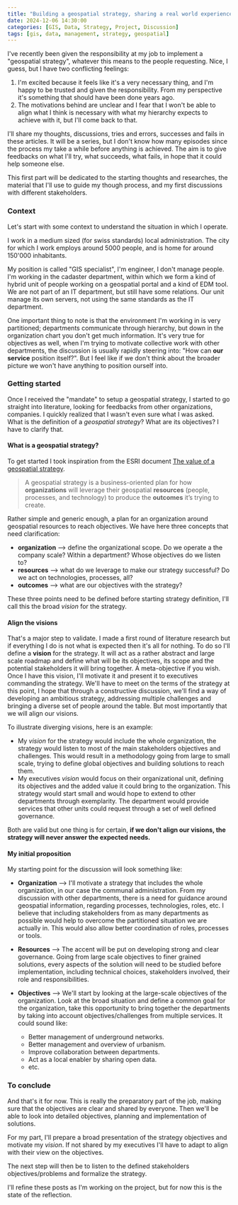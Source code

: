 ```yaml
---
title: "Building a geospatial strategy, sharing a real world experience - Part 1"
date: 2024-12-06 14:30:00
categories: [GIS, Data, Strategy, Project, Discussion]
tags: [gis, data, management, strategy, geospatial]
---
```


I've recently been given the responsibility at my job to implement a "geospatial strategy", whatever this means to the people requesting. Nice, I guess, but I have two conflicting feelings:

1. I'm excited because it feels like it's a very necessary thing, and I'm happy to be trusted and given the responsibility. From my perspective it's something that should have been done years ago.
2. The motivations behind are unclear and I fear that I won't be able to align what I think is necessary with what my hierarchy expects to achieve with it, but I'll come back to that.

I'll share my thoughts, discussions, tries and errors, successes and fails in these articles. It will be a series, but I don't know how many episodes since the process my take a while before anything is achieved. The aim is to give feedbacks on what I'll try, what succeeds, what fails, in hope that it could help someone else.

This first part will be dedicated to the starting thoughts and researches, the material that I'll use to guide my though process, and my first discussions with different stakeholders.

### Context

Let's start with some context to understand the situation in which I operate.

I work in a medium sized (for swiss standards) local administration. The city for which I work employs around 5000 people, and is home for around 150'000 inhabitants.

My position is called "GIS specialist", I'm engineer, I don't manage people. I'm working in the cadaster department, within which we form a kind of hybrid unit of people working on a geospatial portal and a kind of EDM tool. We are not part of an IT department, but still have some relations. Our unit manage its own servers, not using the same standards as the IT department.

One important thing to note is that the environment I'm working in is very partitioned; departments communicate through hierarchy, but down in the organization chart you don't get much information. It's very true for objectives as well, when I'm trying to motivate collective work with other departments, the discussion is usually rapidly steering into: "How can **our service** position itself?". But I feel like if we don't think about the broader picture we won't have anything to position ourself into.

### Getting started

Once I received the "mandate" to setup a geospatial strategy, I started to go straight into literature, looking for feedbacks from other organizations, companies. I quickly realized that I wasn't even sure what I was asked. What is the definition of a _geospatial strategy_? What are its objectives? I have to clarify that.

#### What is a geospatial strategy?

To get started I took inspiration from the ESRI document [The value of a geospatial strategy](https://www.esri.com/content/dam/esrisites/en-us/media/technical-papers/the-value-of-a-geospatial-strategy-guide.pdf?adumkts=industry_solutions&aduse=national_government&aduc=industry_manager_outreach&aduSF=112021&utm_Source=industry_manager_outreach&aduca=cra_national_government_community_building&aduco=technicalpaper&adut=geospatialstrat&adulb=multiple&adusn=multiple&aduat=whitepaper&adupt=awareness&pi_content=d9792e619a72a7d0be87d66dd7a4ad6cc43e68e49f4d5dd09518e4da3f0dbbb7).

> A geospatial strategy is a business-oriented plan for how **organizations** will leverage their geospatial **resources** (people, processes, and technology) to produce the **outcomes** it’s trying to create.

Rather simple and generic enough, a plan for an organization around geospatial resources to reach objectives. We have here three concepts that need clarification:

- **organization** --> define the organizational scope. Do we operate a the company scale? Within a department? Whose objectives do we listen to?
- **resources** --> what do we leverage to make our strategy successful? Do we act on technologies, processes, all?
- **outcomes** --> what are our objectives with the strategy?

These three points need to be defined before starting strategy definition, I'll call this the broad _vision_ for the strategy.

#### Align the visions

That's a major step to validate. I made a first round of literature research but if everything I do is not what is expected then it's all for nothing. To do so I'll define a **vision** for the strategy. It will act as a rather abstract and large scale roadmap and define what will be its objectives, its scope and the potential stakeholders it will bring together. A meta-objective if you wish. Once I have this vision, I'll motivate it and present it to executives commanding the strategy. We'll have to meet on the terms of the strategy at this point, I hope that through a constructive discussion, we'll find a way of developing an ambitious strategy, addressing multiple challenges and bringing a diverse set of people around the table. But most importantly that we will align our visions.

To illustrate diverging visions, here is an example:

- My _vision_ for the strategy would include the whole organization, the strategy would listen to most of the main stakeholders objectives and challenges. This would result in a methodology going from large to small scale, trying to define global objectives and building solutions to reach them.
- My executives _vision_ would focus on their organizational unit, defining its objectives and the added value it could bring to the organization. This strategy would start small and would hope to extend to other departments through exemplarity. The department would provide services that other units could request through a set of well defined governance.

Both are valid but one thing is for certain, **if we don't align our visions, the strategy will never answer the expected needs.**

#### My initial proposition

My starting point for the discussion will look something like:

- **Organization** --> I'll motivate a strategy that includes the whole organization, in our case the communal administration. From my discussion with other departments, there is a need for guidance around geospatial information, regarding processes, technologies, roles, etc. I believe that including stakeholders from as many departments as possible would help to overcome the partitioned situation we are actually in. This would also allow better coordination of roles, processes or tools.

- **Resources** --> The accent will be put on developing strong and clear governance. Going from large scale objectives to finer grained solutions, every aspects of the solution will need to be studied before implementation, including technical choices, stakeholders involved, their role and responsibilities. 

- **Objectives** --> We'll start by looking at the large-scale objectives of the organization. Look at the broad situation and define a common goal for the organization, take this opportunity to bring together the departments by taking into account objectives/challenges from multiple services. It could sound like:
  - Better management of underground networks.
  - Better management and overview of urbanism.
  - Improve collaboration between departments.
  - Act as a local enabler by sharing open data.
  - etc.

### To conclude

And that's it for now. This is really the preparatory part of the job, making sure that the objectives are clear and shared by everyone. Then we'll be able to look into detailed objectives, planning and implementation of solutions. 

For my part, I'll prepare a broad presentation of the strategy objectives and motivate my _vision_. If not shared by my executives I'll have to adapt to align with their view on the objectives.

The next step will then be to listen to the defined stakeholders objectives/problems and formalize the strategy.

I'll refine these posts as I'm working on the project, but for now this is the state of the reflection. 